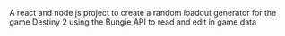 A react and node js project to create a random loadout generator for the game Destiny 2 using the Bungie API to read and edit in game data
